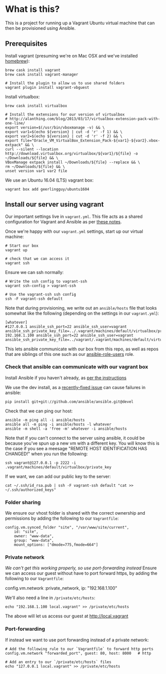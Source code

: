 # What is this?

This is a project for running up a Vagrant Ubuntu virtual machine that can then be provisioned using Ansible.


## Prerequisites

Install vagrant (presuming we're on Mac OSX and we've installed [homebrew](http://brew.sh/)):

    brew cask install vagrant
    brew cask install vagrant-manager

    # Install the plugin to allow us to use shared folders
    vagrant plugin install vagrant-vbguest

Install virtualbox:

    brew cask install virtualbox

    # Install the extensions for our version of virtualbox
    # http://alanthing.com/blog/2013/03/17/virtualbox-extension-pack-with-one-line/
    export version=$(/usr/bin/vboxmanage -v) && \
	export var1=$(echo ${version} | cut -d 'r' -f 1) && \
	export var2=$(echo ${version} | cut -d 'r' -f 2) && \
	export file="Oracle_VM_VirtualBox_Extension_Pack-${var1}-${var2}.vbox-extpack" && \
	curl --silent --location http://download.virtualbox.org/virtualbox/${var1}/${file} -o ~/Downloads/${file} && \
	VBoxManage extpack install ~/Downloads/${file} --replace && \
	rm ~/Downloads/${file} && \
	unset version var1 var2 file

We use an Ubuntu 16.04 (LTS) vagrant box:

    vagrant box add geerlingguy/ubuntu1604


## Install our server using vagrant

Our important settings live in `vagrant.yml`.
This file acts as a shared configuration for Vagrant and Ansible as per [these notes](https://www.simonholywell.com/post/2016/02/intelligent-vagrant-and-ansible-files/).

Once we're happy with our `vagrant.yml` settings, start up our virtual machine:

    # Start our box
    vagrant up

    # check that we can access it
    vagrant ssh

Ensure we can ssh normally:

	# Write the ssh config to vagrant-ssh
    vagrant ssh-config > vagrant-ssh

	# Use the vagrant-ssh ssh config
    ssh -F vagrant-ssh default

Note that during provisioning, we write out an `ansible/hosts` file that looks somewhat like the following (depending on the settings in our `vagrant.yml`):

	[whatever]
	#127.0.0.1 ansible_ssh_port=22 ansible_ssh_user=vagrant ansible_ssh_private_key_file=../.vagrant/machines/default/virtualbox/private_key
	192.168.1.100 ansible_ssh_port=22 ansible_ssh_user=vagrant ansible_ssh_private_key_file=../vagrant/.vagrant/machines/default/virtualbox/private_key

This lets ansible communicate with our box from this repo, as well as repos that are siblings of this one such as our [ansible-role-users](https://github.com/jcdarwin/ansible-role-users) role.


### Check that ansible can communicate with our vagrant box

Install Ansible if you haven't already, as [per the instructions](http://ansible-tips-and-tricks.readthedocs.io/en/latest/ansible/install/)

We use the dev install, as a [recently-fixed issue](https://github.com/ansible/ansible/issues/13876) can cause failures in ansible:

    pip install git+git://github.com/ansible/ansible.git@devel

Check that we can ping our host:

    ansible -m ping all -i ansible/hosts
    ansible all -m ping -i ansible/hosts -l whatever
    ansible -m shell -a 'free -m' whatever -i ansible/hosts

Note that if you can't connect to the server using ansible, it could be because you've spun up a new vm with a different key.
You will know this is the case if you see a meesage "REMOTE HOST IDENTIFICATION HAS CHANGED!" when you run the following:

    ssh vagrant@127.0.0.1 -p 2222 -i .vagrant/machines/default/virtualbox/private_key

If we want, we can add our public key to the server:

    cat ~/.ssh/id_rsa.pub | ssh -F vagrant-ssh default "cat >> ~/.ssh/authorized_keys"


### Folder sharing

We ensure our vhost folder is shared with the correct ownership and permissions
by adding the following to our `Vagrantfile`:

    config.vm.synced_folder "site", "/var/www/site/current",
        id: "site",
        owner: "www-data",
        group: "www-data",
        mount_options: ["dmode=775,fmode=664"]


### Private network

*We can't get this working properly, so use port-forwarding instead*
Ensure we can access our guest without have to port forward https, by adding
the following to our `Vagrantfile`:

  config.vm.network :private_network, ip: "192.168.1.100"

We'll also need a line in `/private/etc/hosts`:

	echo "192.168.1.100 local.vagrant" >> /private/etc/hosts

The above will let us access our guest at http://local.vagrant


### Port-forwarding

If instead we want to use port forwarding instead of a private network:

    # Add the following rule to our `Vagrantfile` to forward http ports
    config.vm.network "forwarded_port", guest: 80, host: 8000   # http

    # Add an entry to our `/private/etc/hosts` files
	echo "127.0.0.1 local.vagrant" >> /private/etc/hosts

